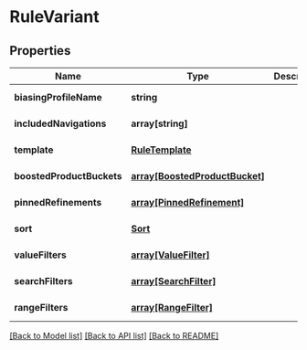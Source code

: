 # RuleVariant

## Properties
Name | Type | Description | Notes
------------ | ------------- | ------------- | -------------
**biasingProfileName** | **string** |  | [default to null]
**includedNavigations** | **array[string]** |  | [default to null]
**template** | [**RuleTemplate**](RuleTemplate.md) |  | [default to null]
**boostedProductBuckets** | [**array[BoostedProductBucket]**](BoostedProductBucket.md) |  | [default to null]
**pinnedRefinements** | [**array[PinnedRefinement]**](PinnedRefinement.md) |  | [default to null]
**sort** | [**Sort**](Sort.md) |  | [default to null]
**valueFilters** | [**array[ValueFilter]**](ValueFilter.md) |  | [default to null]
**searchFilters** | [**array[SearchFilter]**](SearchFilter.md) |  | [default to null]
**rangeFilters** | [**array[RangeFilter]**](RangeFilter.md) |  | [default to null]

[[Back to Model list]](../README.md#documentation-for-models) [[Back to API list]](../README.md#documentation-for-api-endpoints) [[Back to README]](../README.md)


